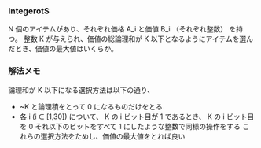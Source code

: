 ### IntegerotS

N 個のアイテムがあり、それぞれ価格 A_i と価値 B_i （それぞれ整数） を持つ。
整数 K が与えられ、価値の総論理和が K 以下となるようにアイテムを選んだとき、価値の最大値はいくらか。

### 解法メモ

論理和が K 以下になる選択方法は以下の通り、
* ~K と論理積をとって 0 になるものだけをとる
* 各 i (i ∈ [1,30]) について、 K の i ビット目が 1 であるとき、 K の i ビット目を 0 それ以下のビットをすべて 1 にしたような整数で同様の操作をする
これらの選択方法をためし、価値の最大値をとれば良い
